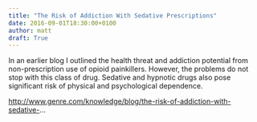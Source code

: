 ```yaml
---
title: "The Risk of Addiction With Sedative Prescriptions"
date: 2016-09-01T18:30:00+0100
author: matt
draft: True
---
```

In an earlier blog I outlined the health threat and addiction potential from non-prescription use of opioid painkillers. However, the problems do not stop with this class of drug. Sedative and hypnotic drugs also pose significant risk of physical and psychological dependence.

http://www.genre.com/knowledge/blog/the-risk-of-addiction-with-sedative-...
